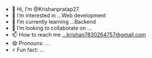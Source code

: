 - 👋 Hi, I’m @Krishanpratap27
- 👀 I’m interested in ...Web development
- 🌱 I’m currently learning ...Backend
- 💞️ I’m looking to collaborate on ...
- 📫 How to reach me ...krishan7830264757@gmail.com
- 😄 Pronouns: ...
- ⚡ Fun fact: ...

<!---
Krishanpratap27/Krishanpratap27 is a ✨ special ✨ repository because its `README.md` (this file) appears on your GitHub profile.
You can click the Preview link to take a look at your changes.
--->

